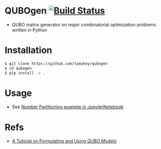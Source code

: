 # QUBOgen [![Build Status](https://travis-ci.org/tamuhey/qubogen.svg?branch=master)](https://travis-ci.org/tamuhey/qubogen)

- QUBO matrix generator on major combinatorial optimization problems written in Python

# Installation

```bash
$ git clone https://github.com/tamuhey/qubogen
$ cd qubogen
$ pip install -e .
```

# Usage

- See [Number Partitioning example in JupyterNotebook](./notebooks/number_partitioning.ipynb)

# Refs

- [A Tutorial on Formulating and Using QUBO Models](https://arxiv.org/abs/1811.11538)
